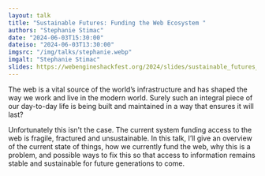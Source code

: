 ```yaml
---
layout: talk
title: "Sustainable Futures: Funding the Web Ecosystem "
authors: "Stephanie Stimac"
date: "2024-06-03T15:30:00"
dateiso: "2024-06-03T13:30:00"
imgsrc: "/img/talks/stephanie.webp"
imgalt: "Stephanie Stimac"
slides: https://webengineshackfest.org/2024/slides/sustainable_futures_funding_the_web_ecosystem_by_stephanie_stimac.pdf
---
```


The web is a vital source of the world’s infrastructure and has shaped the way we work and live in the modern world. Surely such an integral piece of our day-to-day life is being built and maintained in a way that ensures it will last?

Unfortunately this isn't the case. The current system funding access to the web is fragile, fractured and unsustainable. In this talk, I’ll give an overview of the current state of things, how we currently fund the web, why this is a problem, and possible ways to fix this so that access to information remains stable and sustainable for future generations to come.
